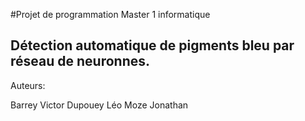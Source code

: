 #Projet de programmation Master 1 informatique

## Détection automatique de pigments bleu par réseau de neuronnes.

Auteurs:

Barrey Victor
Dupouey Léo
Moze Jonathan

